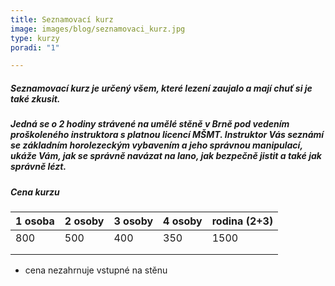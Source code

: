 ```yaml
---
title: Seznamovací kurz
image: images/blog/seznamovaci_kurz.jpg
type: kurzy
poradi: "1"

---
```

##### Seznamovací kurz je určený všem, které lezení zaujalo a mají chuť si je také zkusit.


##### Jedná se o 2 hodiny strávené na umělé stěně v Brně pod vedením proškoleného instruktora s platnou licencí MŠMT. Instruktor Vás seznámí se základním horolezeckým vybavením a jeho správnou manipulací, ukáže Vám, jak se správně navázat na lano, jak bezpečně jistit a také jak správně lézt.


##### Cena kurzu

| 1 osoba | 2 osoby | 3 osoby | 4 osoby | rodina (2+3) |
|---------|---------|---------|---------|--------------|
| 800     | 500     | 400     | 350     | 1500         |
|         |         |         |         |              |
|         |         |         |         |              |


* cena nezahrnuje vstupné na stěnu